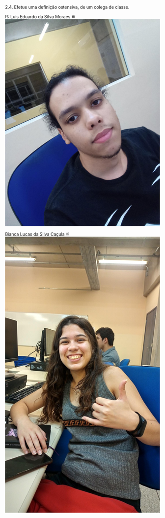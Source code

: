 2.4. Efetue uma definição ostensiva, de um colega de classe.

R: Luis Eduardo da Silva Moraes ≝  <img src="./imgs/Luis Eduardo.png">

Bianca Lucas da Silva Caçula ≝  <img src="./imgs/Bianca Lucas.png">
